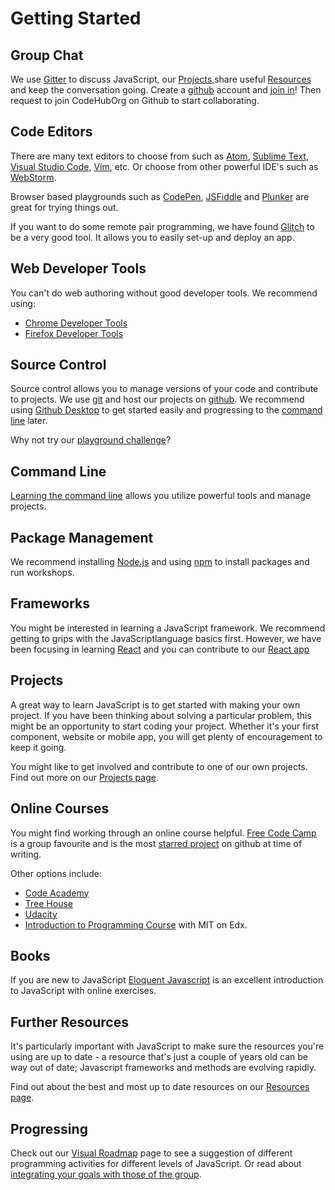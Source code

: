 # Getting Started

## Group Chat
We use [Gitter](https://gitter.im) to discuss JavaScript, our [Projects](/projects),share useful [Resources](/resources) and keep the conversation going. Create a [github](https://github.com/) account and [join in](https://gitter.im/CodeHubOrg/discussions)! Then request to join CodeHubOrg on Github to start collaborating.

## Code Editors
There are many text editors to choose from such as [Atom](https://atom.io/), [Sublime Text](https://www.sublimetext.com/), [Visual Studio Code](https://code.visualstudio.com/), [Vim](www.vim.org/), etc. Or choose from other powerful IDE's such as [WebStorm](https://www.jetbrains.com/webstorm/).

 Browser based playgrounds such as [CodePen](https://codepen.io/), [JSFiddle](https://jsfiddle.net/) and [Plunker](https://plnkr.co/) are great for trying things out.  
 
  If you want to do some remote pair programming, we have found [Glitch](https://glitch.com/) to be a very good tool. It allows you to easily set-up and deploy an app.

## Web Developer Tools
You can't do web authoring without good developer tools. We recommend using:

* [Chrome Developer Tools](https://developer.chrome.com/devtools)
* [Firefox Developer Tools](https://developer.mozilla.org/son/docs/Tools)

## Source Control
Source control allows you to manage versions of your code and contribute to projects.  We use [git](https://git-scm.com/) and host our projects on [github](https://github.com/CodeHubOrg).  We recommend using [Github Desktop](https://desktop.github.com/) to get started easily and progressing to the [command line](/getting-started/git) later.  

Why not try our [playground challenge](https://github.com/CodeHubOrg/git-playground)?

## Command Line
[Learning the command line](https://www.codecademy.com/learn/learn-the-command-line) allows you utilize powerful tools and manage projects.


## Package Management
We recommend installing [Node.js](https://nodejs.org/) and using [npm](https://www.npmjs.com/) to install packages and run workshops.

## Frameworks
You might be interested in learning a JavaScript framework.  We recommend getting to grips with the JavaScriptlanguage basics first. However, we have been focusing in learning [React](https://facebook.github.io/react/) and you can contribute to our [React app](https://github.com/CodeHubOrg/organisations-database)

## Projects
A great way to learn JavaScript is to get started with making your own project. If you have been thinking about solving a particular problem, this might be an opportunity to start coding your project. Whether it's your first component, website or mobile app, you will get plenty of encouragement to keep it going.

You might like to get involved and contribute to one of our own projects. Find out more on our [Projects page](/projects).

## Online Courses
You might find working through an online course helpful.  [Free Code Camp](https://www.freecodecamp.com/) is a group favourite and is the most [starred project](https://github.com/search?q=stars:%3E1&s=stars&type=Repositories) on github at time of writing.

Other options include:
* [Code Academy](https://www.codecademy.com/)
* [Tree House](https://teamtreehouse.com/library/topic:javascript)
* [Udacity](https://www.udacity.com/course/javascript-basics--ud804)
* [Introduction to Programming Course](https://www.edx.org/course/introduction-computer-science-mitx-6-00-1x-9) with MIT on Edx.


## Books
If you are new to JavaScript [Eloquent Javascript](http://eloquentjavascript.net/) is an excellent introduction to JavaScript with online exercises.  

## Further Resources
It's particularly important with JavaScript to make sure the resources you're using are up to date - a resource that's just a couple of years old can be way out of date; Javascript frameworks and methods are evolving rapidly.

Find out about the best and most up to date resources on our [Resources page](/resources).

## Progressing
Check out our [Visual Roadmap](/getting-started/roadmap-visual) page to see a suggestion of different programming activities for different levels of JavaScript. Or read about [integrating your goals with those of the group](/getting-started/roadmap).
